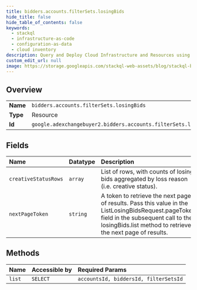 ```yaml
---
title: bidders.accounts.filterSets.losingBids
hide_title: false
hide_table_of_contents: false
keywords:
  - stackql
  - infrastructure-as-code
  - configuration-as-data
  - cloud inventory
description: Query and Deploy Cloud Infrastructure and Resources using SQL
custom_edit_url: null
image: https://storage.googleapis.com/stackql-web-assets/blog/stackql-blog-post-featured-image.png
---
```

  
    

## Overview
<table><tbody>
<tr><td><b>Name</b></td><td><code>bidders.accounts.filterSets.losingBids</code></td></tr>
<tr><td><b>Type</b></td><td>Resource</td></tr>
<tr><td><b>Id</b></td><td><code>google.adexchangebuyer2.bidders.accounts.filterSets.losingBids</code></td></tr>
</tbody></table>

## Fields
| Name | Datatype | Description |
|:-----|:---------|:------------|
| `creativeStatusRows` | `array` | List of rows, with counts of losing bids aggregated by loss reason (i.e. creative status). |
| `nextPageToken` | `string` | A token to retrieve the next page of results. Pass this value in the ListLosingBidsRequest.pageToken field in the subsequent call to the losingBids.list method to retrieve the next page of results. |
## Methods
| Name | Accessible by | Required Params |
|:-----|:--------------|:----------------|
| `list` | `SELECT` | `accountsId, biddersId, filterSetsId` |
